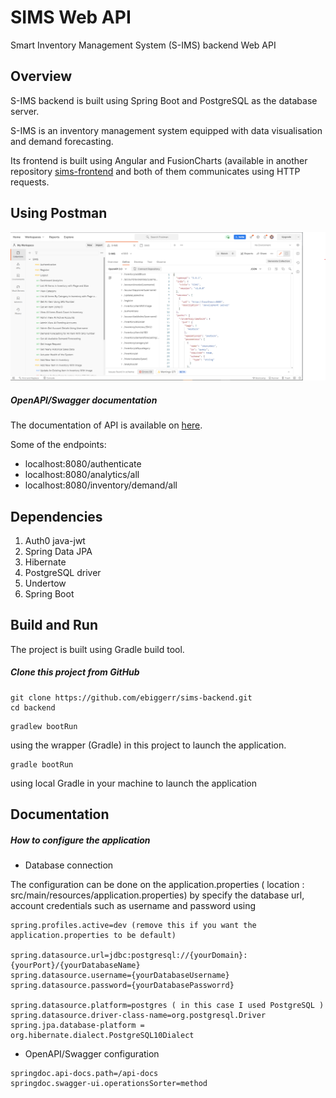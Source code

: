 # SIMS Web API
Smart Inventory Management System (S-IMS) backend Web API

## Overview
S-IMS backend is built using Spring Boot and PostgreSQL as the database server.

S-IMS is an inventory management system equipped with  data visualisation and demand forecasting.

Its frontend is built using Angular and FusionCharts (available in another repository [sims-frontend](https://github.com/ebiggerr/sims-frontend) and both of them communicates using HTTP requests.

## Using Postman

![postman](postman.png)

##### OpenAPI/Swagger documentation

The documentation of API is available on [here](https://github.com/ebiggerr/sims-backend/blob/prod/openapi.json).

Some of the endpoints:
- localhost:8080/authenticate
- localhost:8080/analytics/all
- localhost:8080/inventory/demand/all
 
## Dependencies
1. Auth0 java-jwt
2. Spring Data JPA
3. Hibernate
4. PostgreSQL driver
5. Undertow
6. Spring Boot

## Build and Run
The project is built using Gradle build tool.

##### Clone this project from GitHub
```$xslt
git clone https://github.com/ebiggerr/sims-backend.git
cd backend
```

```$xslt
gradlew bootRun
```
using the wrapper (Gradle) in this project to launch the application.

```$xslt
gradle bootRun
```
using local Gradle in your machine to launch the application

## Documentation

##### How to configure the application

- Database connection

The configuration can be done on the application.properties ( location : src/main/resources/application.properties) by specify the database url, account credentials such as username and password using 
```
spring.profiles.active=dev (remove this if you want the application.properties to be default)

spring.datasource.url=jdbc:postgresql://{yourDomain}:{yourPort}/{yourDatabaseName}
spring.datasource.username={yourDatabaseUsername}
spring.datasource.password={yourDatabasePassworrd}

spring.datasource.platform=postgres ( in this case I used PostgreSQL )
spring.datasource.driver-class-name=org.postgresql.Driver
spring.jpa.database-platform = org.hibernate.dialect.PostgreSQL10Dialect

```

- OpenAPI/Swagger configuration

```$xslt
springdoc.api-docs.path=/api-docs
springdoc.swagger-ui.operationsSorter=method
```


